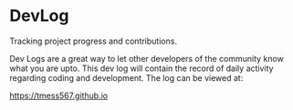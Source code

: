 # DevLog
Tracking project progress and contributions.

Dev Logs are a great way to let other developers of the community know what you are upto. This dev log will contain the record of daily activity regarding coding and development. The log can be viewed at:

https://tmess567.github.io

